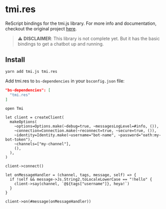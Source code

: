 # tmi.res

ReScript bindings for the tmi.js library. For more info and documentation, checkout the original project [here](https://github.com/tmijs/tmi.js).

> ⚠️ **DISCLAIMER**: This library is not complete yet. But it has the basic bindings to get a chatbot up and running.

## Install

```console
yarn add tmi.js tmi.res
```

Add tmi.res to `bs-dependencies` in your `bsconfig.json` file:

```json
"bs-dependencies": [
  "tmi.res"
]
```

```rescript
open Tmi

let client = createClient(
  makeOptions(
    ~options=Options.make(~debug=true, ~messagesLogLevel=#info, ()),
    ~connection=Connection.make(~reconnect=true, ~secure=true, ()),
    ~identity=Identity.make(~username="bot-name", ~password="oath:my-bot-token"),
    ~channels=["my-channel"],
    (),
  ),
)

client->connect()

let onMessageHandler = (channel, tags, message, self) => {
  if !self && message->Js.String2.toLocaleLowerCase == "!hello" {
    client->say(channel, `@${tags["username"]}, heya!`)
  }
}

client->on(#message(onMessageHandler))
```
